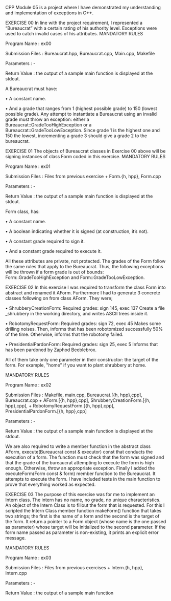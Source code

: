 
CPP Module 05 is a project where I have demonstrated my understanding and implementation of exceptions in C++. 

EXERCISE 00
In line with the project requirement, I represented a “Bureaucrat” with a certain rating of his authority level. Exceptions were used to catch invalid cases of his attributes.
MANDATORY RULES

Program Name : ex00

Submission Files : Bureaucrat.hpp, Bureaucrat.cpp, Main.cpp, Makefile

Parameters : -

Return Value : the output of a sample main function is displayed at the stdout.

A Bureaucrat must have:


• A constant name.

• And a grade that ranges from 1 (highest possible grade) to 150 (lowest possible grade). Any attempt to instantiate a Bureaucrat using an invalid grade must throw an exception: either a Bureaucrat::GradeTooHighException or a Bureaucrat::GradeTooLowException. Since grade 1 is the highest one and 150 the lowest, incrementing a grade 3 should give a grade 2 to the bureaucrat.   

EXERCISE 01
The objects of Bureaucrat classes  in Exercise 00 above will be signing instances of class Form coded in this exercise.
MANDATORY RULES

Program Name : ex01

Submission Files : Files from previous exercise + Form.{h, hpp}, Form.cpp

Parameters : -

Return Value : the output of a sample main function is displayed at the stdout.


Form class, has:

• A constant name.

• A boolean indicating whether it is signed (at construction, it’s not).

• A constant grade required to sign it.

• And a constant grade required to execute it.

All these attributes are private, not protected. The grades of the Form follow the same rules that apply to the Bureaucrat. Thus, the following exceptions will be thrown if a form grade is out of bounds: Form::GradeTooHighException and Form::GradeTooLowException.

EXERCISE 02
In this exercise I was required to transform the class Form into abstract and renamed it AForm.
Furthermore I had to generate 3 concrete classes following on from class AForm. They were;

• ShrubberyCreationForm: Required grades: sign 145, exec 137
Create a file <target>_shrubbery in the working directory, and writes ASCII trees
inside it.

• RobotomyRequestForm: Required grades: sign 72, exec 45
Makes some drilling noises. Then, informs that <target> has been robotomized successfully 50% of the time. Otherwise, informs that the robotomy failed.

• PresidentialPardonForm: Required grades: sign 25, exec 5
Informs that <target> has been pardoned by Zaphod Beeblebrox.

All of them take only one parameter in their constructor: the target of the form. For
example, "home" if you want to plant shrubbery at home.

MANDATORY RULES

Program Name : ex02

Submission Files : Makefile, main.cpp, Bureaucrat.[{h, hpp},cpp], Bureaucrat.cpp + AForm.[{h, hpp},cpp], ShrubberyCreationForm.[{h, hpp},cpp], + RobotomyRequestForm.[{h, hpp},cpp], PresidentialPardonForm.[{h, hpp},cpp]

Parameters : -

Return Value : the output of a sample main function is displayed at the stdout.

We are also required to write a member function in the abstract class AForm, execute(Bureaucrat const & executor) const that conducts the execution of a form. The function must check that the form was signed and that the grade of the bureaucrat attempting to execute the form is high enough. Otherwise, throw an appropriate exception.
Finally I added the  executeForm(Form const & form) member function to the Bureaucrat. It attempts to execute the form. I have included tests in the main function to prove that everything worked as expected.

EXERCISE 03
The purpose of this exercise was for me to implement an Intern class. The intern has no name, no grade, no unique characteristics. An object of the Intern Class is to fillout the form that is requested. For this I scripted the Intern Class member function makeForm() function that takes two strings; the first is the name of a form and the second is the target of the form. It return a pointer to a Form object (whose name is the one passed as parameter) whose target will be initialized to the second parameter. If the form name passed as parameter is non-existing, it prints an explicit error message.

MANDATORY RULES

Program Name : ex03

Submission Files : Files from previous exercises + Intern.{h, hpp}, Intern.cpp

Parameters : -

Return Value : the output of a sample main function
